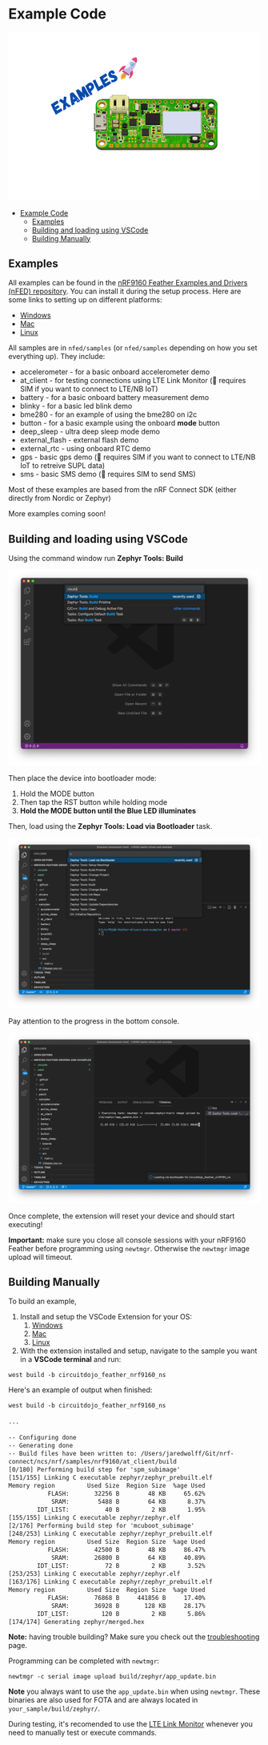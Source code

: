 # Example Code

![Examples](img/examples.png)

- [Example Code](#example-code)
  - [Examples](#examples)
  - [Building and loading using VSCode](#building-and-loading-using-vscode)
  - [Building Manually](#building-manually)

## Examples

All examples can be found in the
[nRF9160 Feather Examples and Drivers (nFED) repository](https://github.com/circuitdojo/nrf9160-feather-examples-and-drivers).
You can install it during the setup process. Here are some links to setting up
on different platforms:

- [Windows](nrf9160-sdk-setup-windows.md#installing-sdk)
- [Mac](nrf9160-sdk-setup-mac.md#installing-sdk)
- [Linux](nrf9160-sdk-setup-linux.md#installing-sdk)

All samples are in `nfed/samples` (or `nfed/samples` depending on how you set
everything up). They include:

- accelerometer - for a basic onboard accelerometer demo
- at_client - for testing connections using LTE Link Monitor (📶 requires SIM if
  you want to connect to LTE/NB IoT)
- battery - for a basic onboard battery measurement demo
- blinky - for a basic led blink demo
- bme280 - for an example of using the bme280 on i2c
- button - for a basic example using the onboard **mode** button
- deep_sleep - ultra deep sleep mode demo
- external_flash - external flash demo
- external_rtc - using onboard RTC demo
- gps - basic gps demo (📶 requires SIM if you want to connect to LTE/NB IoT to
  retreive SUPL data)
- sms - basic SMS demo (📶 requires SIM to send SMS)

Most of these examples are based from the nRF Connect SDK (either directly from
Nordic or Zephyr)

More examples coming soon!

## Building and loading using VSCode

Using the command window run **Zephyr Tools: Build**

![Build](air-quality-wing/img/extension/build.png)

Then place the device into bootloader mode:

1. Hold the MODE button
2. Then tap the RST button while holding mode
3. **Hold the MODE button until the Blue LED illuminates**

Then, load using the **Zephyr Tools: Load via Bootloader** task.

![Option for loading](air-quality-wing/img/extension/load-via-newtmgr.png)

Pay attention to the progress in the bottom console.

![Option for loading](air-quality-wing/img/extension/load-via-newtmgr-progress.png)

Once complete, the extension will reset your device and should start executing!

**Important:** make sure you close all console sessions with your nRF9160
Feather before programming using `newtmgr`. Otherwise the `newtmgr` image upload
will timeout.

## Building Manually

To build an example,

1. Install and setup the VSCode Extension for your OS:
   1. [Windows](nrf9160-sdk-setup-windows.md#installing-sdk)
   2. [Mac](nrf9160-sdk-setup-mac.md#installing-sdk)
   3. [Linux](nrf9160-sdk-setup-linux.md#installing-sdk)
2. With the extension installed and setup, navigate to the sample you want in a
   **VSCode terminal** and run:

```
west build -b circuitdojo_feather_nrf9160_ns
```

Here's an example of output when finished:

```
west build -b circuitdojo_feather_nrf9160_ns

...

-- Configuring done
-- Generating done
-- Build files have been written to: /Users/jaredwolff/Git/nrf-connect/ncs/nrf/samples/nrf9160/at_client/build
[0/180] Performing build step for 'spm_subimage'
[151/155] Linking C executable zephyr/zephyr_prebuilt.elf
Memory region         Used Size  Region Size  %age Used
           FLASH:       32256 B        48 KB     65.62%
            SRAM:        5488 B        64 KB      8.37%
        IDT_LIST:          40 B         2 KB      1.95%
[155/155] Linking C executable zephyr/zephyr.elf
[2/176] Performing build step for 'mcuboot_subimage'
[248/253] Linking C executable zephyr/zephyr_prebuilt.elf
Memory region         Used Size  Region Size  %age Used
           FLASH:       42500 B        48 KB     86.47%
            SRAM:       26800 B        64 KB     40.89%
        IDT_LIST:          72 B         2 KB      3.52%
[253/253] Linking C executable zephyr/zephyr.elf
[163/176] Linking C executable zephyr/zephyr_prebuilt.elf
Memory region         Used Size  Region Size  %age Used
           FLASH:       76868 B     441856 B     17.40%
            SRAM:       36928 B       128 KB     28.17%
        IDT_LIST:         120 B         2 KB      5.86%
[174/174] Generating zephyr/merged.hex
```

**Note:** having trouble building? Make sure you check out the
[troubleshooting](nrf9160-troubleshooting.md) page.

Programming can be completed with `newtmgr`:

```
newtmgr -c serial image upload build/zephyr/app_update.bin
```

**Note** you always want to use the `app_update.bin` when using `newtmgr`. These
binaries are also used for FOTA and are always located in
`your_sample/build/zephyr/`.

During testing, it's recomended to use the
[LTE Link Monitor](nrf9160-nrf-connect-desktop.md#using-with-lte-link-monitor)
whenever you need to manually test or execute commands.
